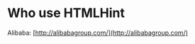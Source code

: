 Who use HTMLHint
======================

Alibaba: [http://alibabagroup.com/](http://alibabagroup.com/)

